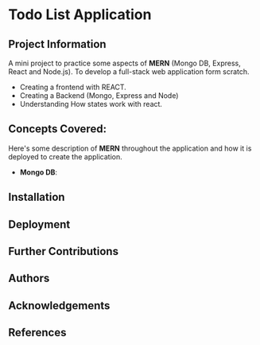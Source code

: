 # Todo List Application

## Project Information

A mini project to practice some aspects of **MERN** (Mongo DB, Express, React and Node.js). To develop a full-stack web application form scratch.  
 
 - Creating a frontend with REACT.
 - Creating a Backend (Mongo, Express and Node) 
 - Understanding How states work with react. 

 ## Concepts Covered: 
 Here's some description of **MERN** throughout the application and how it is deployed to create the application. 

 - **Mongo DB**:

 ## Installation 
 ## Deployment 
 ## Further Contributions
 ## Authors
 ## Acknowledgements 
 ## References
 
 
 
